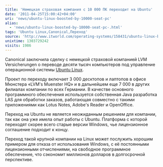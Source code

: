 ```yaml
---
title: 'Немецкая страховая компания с 10 000 ПК переходит на Ubuntu'
date: '2011-04-25T15:00:42+04:00'
uri: 'news/ubuntu-linux-boosted-by-10000-seat-pc'
alias: 
  - 'news/ubuntu-linux-boosted-by-10000-seat-pc-.html'
tags: 'Ubuntu Linux,Canonical,Переход'
source: 'http://www.itworld.com/operating-systems/158431/ubuntu-linux-boosted-10000-seat-pc-win'
unixtime: 1303729242
visits: 1986
---
```

Canonical заключила сделку с немецкой страховой компанией LVM Versicherungen о переводе десяти тысяч компьютеров под управление операционной системы [Ubuntu Linux](ubuntu/).

Проект по переходу включает 3 000 десктопов и лаптопов в офисе Мюнстера «LVM's Muenster HQ» и в дальнейшем еще 7 000 в других филиалах компании по всех Германии. В качестве основного программного обеспечения используется собственная Java разработка LAS для обработки заказов, работающая совместно с такими приложениями как Lotus Notes, Adobe's Reader и OpenOffice.

Переход на Ubuntu не является неожиданным решением для компании, так как она уже имела опыт работы с Ubuntu. Платформа с которой переходят скорее всего старые версии Windows, чье лицензионное соглашение подходит к концу.

Переход такой крупной компании на Linux может послужить хорошим примером для отказа от использования Windows, с её постоянными лицензионными отчислениями, на свободное программное обеспечение, что сэкономит миллионов долларов в долгосрочной перспективе.
